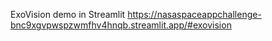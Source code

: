 ExoVision demo in Streamlit 
https://nasaspaceappchallenge-bnc9xgvpwspzwmfhv4hnqb.streamlit.app/#exovision
